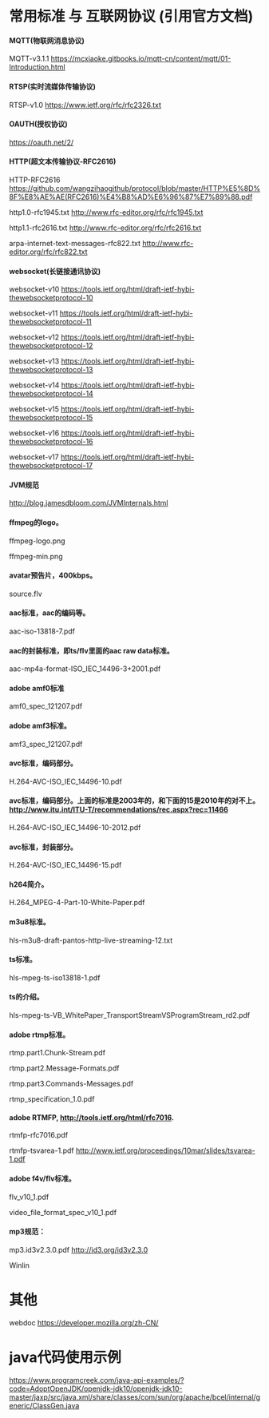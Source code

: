 # 常用标准 与 互联网协议 (引用官方文档)



#### MQTT(物联网消息协议)

MQTT-v3.1.1 https://mcxiaoke.gitbooks.io/mqtt-cn/content/mqtt/01-Introduction.html


#### RTSP(实时流媒体传输协议)

RTSP-v1.0 https://www.ietf.org/rfc/rfc2326.txt

#### OAUTH(授权协议)

https://oauth.net/2/


#### HTTP(超文本传输协议-RFC2616)

HTTP-RFC2616 https://github.com/wangzihaogithub/protocol/blob/master/HTTP%E5%8D%8F%E8%AE%AE(RFC2616)%E4%B8%AD%E6%96%87%E7%89%88.pdf

http1.0-rfc1945.txt http://www.rfc-editor.org/rfc/rfc1945.txt
    
http1.1-rfc2616.txt http://www.rfc-editor.org/rfc/rfc2616.txt
    
arpa-internet-text-messages-rfc822.txt http://www.rfc-editor.org/rfc/rfc822.txt

#### websocket(长链接通讯协议)

websocket-v10 https://tools.ietf.org/html/draft-ietf-hybi-thewebsocketprotocol-10

websocket-v11 https://tools.ietf.org/html/draft-ietf-hybi-thewebsocketprotocol-11

websocket-v12 https://tools.ietf.org/html/draft-ietf-hybi-thewebsocketprotocol-12

websocket-v13 https://tools.ietf.org/html/draft-ietf-hybi-thewebsocketprotocol-13

websocket-v14 https://tools.ietf.org/html/draft-ietf-hybi-thewebsocketprotocol-14

websocket-v15 https://tools.ietf.org/html/draft-ietf-hybi-thewebsocketprotocol-15

websocket-v16 https://tools.ietf.org/html/draft-ietf-hybi-thewebsocketprotocol-16

websocket-v17 https://tools.ietf.org/html/draft-ietf-hybi-thewebsocketprotocol-17

#### JVM规范

http://blog.jamesdbloom.com/JVMInternals.html

#### ffmpeg的logo。    

ffmpeg-logo.png

ffmpeg-min.png

#### avatar预告片，400kbps。

source.flv

#### aac标准，aac的编码等。

aac-iso-13818-7.pdf
    
#### aac的封装标准，即ts/flv里面的aac raw data标准。

aac-mp4a-format-ISO_IEC_14496-3+2001.pdf
    
####  adobe amf0标准  

amf0_spec_121207.pdf
    
#### adobe amf3标准。

amf3_spec_121207.pdf
    
####  avc标准，编码部分。

H.264-AVC-ISO_IEC_14496-10.pdf
   
#### avc标准，编码部分。上面的标准是2003年的，和下面的15是2010年的对不上。http://www.itu.int/ITU-T/recommendations/rec.aspx?rec=11466

H.264-AVC-ISO_IEC_14496-10-2012.pdf
    
#### avc标准，封装部分。

H.264-AVC-ISO_IEC_14496-15.pdf
   
####  h264简介。  

H.264_MPEG-4-Part-10-White-Paper.pdf
    
####  m3u8标准。  

hls-m3u8-draft-pantos-http-live-streaming-12.txt
    
####  ts标准。  

hls-mpeg-ts-iso13818-1.pdf
    
####  ts的介绍。  

hls-mpeg-ts-VB_WhitePaper_TransportStreamVSProgramStream_rd2.pdf
    
#### adobe rtmp标准。   

rtmp.part1.Chunk-Stream.pdf

rtmp.part2.Message-Formats.pdf

rtmp.part3.Commands-Messages.pdf

rtmp_specification_1.0.pdf
    
#### adobe RTMFP, http://tools.ietf.org/html/rfc7016. 

rtmfp-rfc7016.pdf
      
rtmfp-tsvarea-1.pdf http://www.ietf.org/proceedings/10mar/slides/tsvarea-1.pdf

#### adobe f4v/flv标准。

flv_v10_1.pdf

video_file_format_spec_v10_1.pdf
    

#### mp3规范：

mp3.id3v2.3.0.pdf http://id3.org/id3v2.3.0

Winlin


# 其他
webdoc https://developer.mozilla.org/zh-CN/


# java代码使用示例

https://www.programcreek.com/java-api-examples/?code=AdoptOpenJDK/openjdk-jdk10/openjdk-jdk10-master/jaxp/src/java.xml/share/classes/com/sun/org/apache/bcel/internal/generic/ClassGen.java

